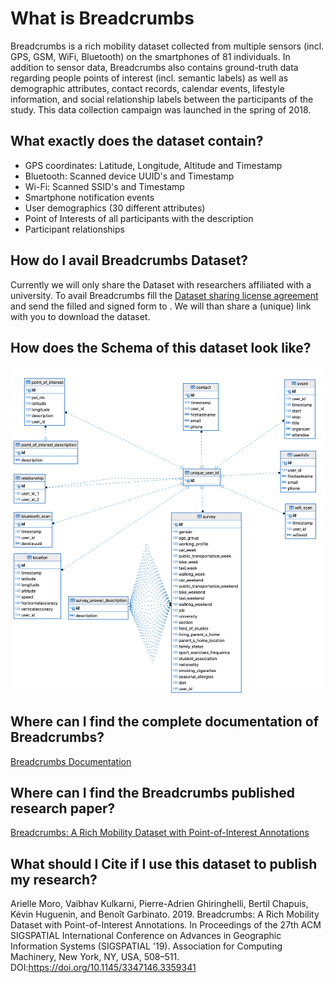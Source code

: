 # What is Breadcrumbs
Breadcrumbs is a rich mobility dataset collected from multiple sensors (incl. GPS, GSM, WiFi, Bluetooth) on the smartphones of 81 individuals. 
In addition to sensor data, Breadcrumbs also contains ground-truth data regarding people points of interest (incl. semantic labels) as well as 
demographic attributes, contact records, calendar events, lifestyle information, and social relationship labels between the participants of the 
study. This data collection campaign was launched in the spring of 2018.

## What exactly does the dataset contain?
- GPS coordinates: Latitude, Longitude, Altitude and Timestamp
- Bluetooth: Scanned device UUID's and Timestamp
- Wi-Fi: Scanned SSID's and Timestamp
- Smartphone notification events
- User demographics (30 different attributes)
- Point of Interests of all participants with the description
- Participant relationships
  
## How do I avail Breadcrumbs Dataset?
Currently we will only share the Dataset with researchers affiliated with a university. To avail Breadcrumbs fill the 
[Dataset sharing license agreement](https://github.com/doplab/breadcrumbsDB/blob/main/Breadcrumbs%20Dataset%20Sharing%20Licence%20Agreement.pdf) and send the filled and signed form to <breadcrumbs at unil dot ch>.
We will than share a (unique) link with you to download the dataset.

## How does the Schema of this dataset look like?
![alt text](https://github.com/doplab/breadcrumbsDB/blob/main/breadcrumbs_ERD.png)

## Where can I find the complete documentation of Breadcrumbs?
[Breadcrumbs Documentation](https://github.com/doplab/breadcrumbsDB/blob/main/Breadcrumbs_Dataset_Description.pdf)

## Where can I find the Breadcrumbs published research paper?
[Breadcrumbs: A Rich Mobility Dataset with
Point-of-Interest Annotations](https://github.com/doplab/breadcrumbsDB/blob/main/Moro19SIGSPATIAL.pdf)

## What should I Cite if I use this dataset to publish my research?
Arielle Moro, Vaibhav Kulkarni, Pierre-Adrien Ghiringhelli, Bertil Chapuis, Kévin Huguenin, and Benoît Garbinato. 2019. 
Breadcrumbs: A Rich Mobility Dataset with Point-of-Interest Annotations. 
In Proceedings of the 27th ACM SIGSPATIAL International Conference on Advances in Geographic Information Systems (SIGSPATIAL '19). 
Association for Computing Machinery, New York, NY, USA, 508–511. DOI:https://doi.org/10.1145/3347146.3359341



